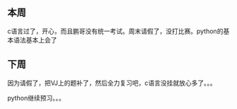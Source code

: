 ## 本周 

c语言过了，开心，而且鹏哥没有统一考试。周末请假了，没打比赛。python的基本语法基本上会了

## 下周

因为请假了，把VJ上的题补了，然后全力复习吧，c语言没挂就放心多了。。。

python继续预习。。。
